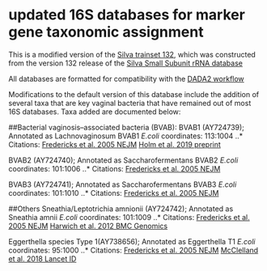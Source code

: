 # updated 16S databases for marker gene taxonomic assignment

This is a modified version of the [Silva trainset 132](https://zenodo.org/record/1172783#.XUnjdZNKiL4), which was constructed from the version 132 release of the [Silva Small Subunit rRNA database](https://www.arb-silva.de/documentation/release-132/)

All databases are formatted for compatibility with the [DADA2 workflow](https://benjjneb.github.io/dada2/tutorial.html)

Modifications to the default version of this database include the addition of several taxa that are key vaginal bacteria that have remained out of most 16S databases.
Taxa added are documented below:

##Bacterial vaginosis–associated bacteria (BVAB):
BVAB1 (AY724739); Annotated as Lachnovaginosum BVAB1
_E.coli_ coordinates: 113:1004
..* Citations: [Fredericks et al. 2005 NEJM](https://www.nejm.org/doi/full/10.1056/NEJMoa043802)
[Holm et al. 2019 preprint](https://www.biorxiv.org/content/biorxiv/early/2019/06/03/657197.full.pdf)

BVAB2 (AY724740); Annotated as Saccharofermentans BVAB2
_E.coli_ coordinates: 101:1006
..* Citations: [Fredericks et al. 2005 NEJM](https://www.nejm.org/doi/full/10.1056/NEJMoa043802)

BVAB3 (AY724741); Annotated as Saccharofermentans BVAB3
_E.coli_ coordinates: 101:1010
..* Citations: [Fredericks et al. 2005 NEJM](https://www.nejm.org/doi/full/10.1056/NEJMoa043802)

##Others
Sneathia/Leptotrichia amnionii (AY724742); Annotated as Sneathia amnii
_E.coli_ coordinates: 101:1009
..* Citations: [Fredericks et al. 2005 NEJM](https://www.nejm.org/doi/full/10.1056/NEJMoa043802)
[Harwich et al. 2012 BMC Genomics](https://bmcgenomics.biomedcentral.com/articles/10.1186/1471-2164-13-S8-S4)

Eggerthella species Type 1(AY738656); Annotated as Eggerthella T1
_E.coli_ coordinates: 95:1000
..* Citations: [Fredericks et al. 2005 NEJM](https://www.nejm.org/doi/full/10.1056/NEJMoa043802)
[McClelland et al. 2018 Lancet ID](https://www.thelancet.com/journals/laninf/article/PIIS1473-3099(18)30058-6/fulltext)